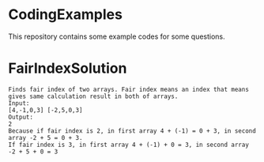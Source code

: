 # CodingExamples

This repository contains some example codes for some questions. 

# FairIndexSolution
	Finds fair index of two arrays. Fair index means an index that means gives same calculation result in both of arrays. 
	Input: 
	[4,-1,0,3] [-2,5,0,3]
	Output: 
	2
	Because if fair index is 2, in first array 4 + (-1) = 0 + 3, in second array -2 + 5 = 0 + 3.
	If fair index is 3, in first array 4 + (-1) + 0 = 3, in second array -2 + 5 + 0 = 3

